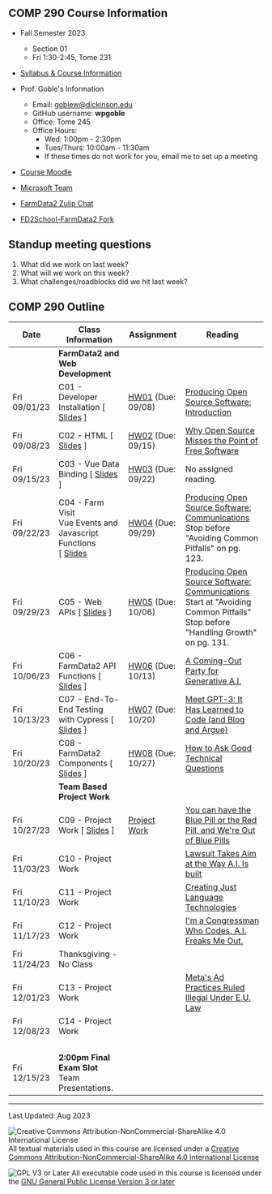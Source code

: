## COMP 290 Course Information
- Fall Semester 2023
  - Section 01
  - Fri 1:30-2:45, Tome 231
- [Syllabus & Course Information](./syllabus.pdf)

- Prof. Goble's Information
    * Email: goblew@dickinson.edu
    * GitHub username: __wpgoble__
    * Office: Tome 245
    * Office Hours:
        * Wed: 1:00pm - 2:30pm
        * Tues/Thurs: 10:00am - 11:30am
        * If these times do not work for you, email me to set up a meeting

- [Course Moodle](https://lms.dickinson.edu/course/view.php?id=54015)
- [Microsoft Team](https://teams.microsoft.com/l/team/19%3aM7zZbGPGM4sUsGIgw6sw7Oa_nTWGwRDOgIknpRTjMEA1%40thread.tacv2/conversations?groupId=26ffb994-ea60-4826-a2a9-79aaea44c440&tenantId=6232b055-76b9-4c13-9b88-b562ae7db6fb)
- [FarmData2 Zulip Chat](https://farmdata2.zulipchat.com/)

- [FD2School-FarmData2 Fork](https://github.com/DickinsonCollege/FD2School-FarmData2)
<!--- [FarmData2 GitHub Repository](https://github.com/DickinsonCollege/FarmData2)-->

## Standup meeting questions
1. What did we work on last week?
2. What will we work on this week?
3. What challenges/roadblocks did we hit last week?

## COMP 290 Outline

Date            | Class Information                                                           | Assignment                 | Reading
----------------|-----------------------------------------------------------------------------|----------------------------|------------
                | **FarmData2 and Web Development**                                           |                            |
Fri 09/01/23      | C01 - Developer Installation                             [ [Slides][s01] ]  | [HW01][goble_hw1] (Due: 09/08)  | [Producing Open Source Software: Introduction][r01]
Fri 09/08/23      | C02 - HTML                                               [ [Slides][s02] ]  | [HW02][goble_hw2] (Due: 09/15)  | [Why Open Source Misses the Point of Free Software][r02]
Fri 09/15/23      | C03 - Vue Data Binding                                   [ [Slides][s03] ]  | [HW03][goble_hw3] (Due: 09/22)  | No assigned reading. 
Fri 09/22/23      | C04 - Farm Visit<br>Vue Events and Javascript Functions<br>[ [Slides][s04]  | [HW04][goble_hw4] (Due: 09/29)  | [Producing Open Source Software: Communications][r04]<br>Stop before "Avoiding Common Pitfalls" on pg. 123.
Fri 09/29/23      | C05 - Web APIs                                           [ [Slides][s05] ]  | [HW05][goble_hw5] (Due: 10/06)  | [Producing Open Source Software: Communications][r04]<br>Start at "Avoiding Common Pitfalls"<br>Stop before "Handling Growth" on pg. 131.
Fri 10/06/23      | C06 - FarmData2 API Functions                            [ [Slides][s06] ]  | [HW06][goble_hw6] (Due: 10/13)  | [A Coming-Out Party for Generative A.I.][r06]
Fri 10/13/23      | C07 - End-To-End Testing with Cypress                    [ [Slides][s07] ]  | [HW07][goble_hw7] (Due: 10/20)  | [Meet GPT-3: It Has Learned to Code (and Blog and Argue)][r07]
Fri 10/20/23      | C08 - FarmData2 Components                               [ [Slides][s08] ]  | [HW08][goble_hw8] (Due: 10/27)  | [How to Ask Good Technical Questions][r08]
                | **Team Based Project Work**                                                 |                            |
Fri 10/27/23      | C09 - Project Work                                       [ [Slides][s09] ]  | [Project Work][proj]       | [You can have the Blue Pill or the Red Pill, and We're Out of Blue Pills][r09]
Fri 11/03/23      | C10 - Project Work                                                          |                            | [Lawsuit Takes Aim at the Way A.I. Is built][r10]
Fri 11/10/23      | C11 - Project Work                                                          |                            | [Creating Just Language Technologies][r11]
Fri 11/17/23      | C12 - Project Work                                                          |                            | [I'm a Congressman Who Codes. A.I. Freaks Me Out.][r12]
Fri 11/24/23      | Thanksgiving - No Class                                                     |                            | 
Fri 12/01/23      | C13 - Project Work                                                          |                            | [Meta's Ad Practices Ruled Illegal Under E.U. Law][r13]
Fri 12/08/23      | C14 - Project Work                                                          |                            | 
&nbsp;          |                                                                             |                            |
Fri 12/15/23    | **2:00pm Final Exam Slot**<br> Team Presentations.                          |                            |

[s01]: materials/01-S-Install.pptx
[hw01]: https://github.com/DickinsonCollege/FD2School-FarmData2/issues/2
[r01]: https://lms.dickinson.edu/mod/resource/view.php?id=1163831
[goble_hw1]: https://github.com/DickinsonCollege/FD2School-FarmData2/issues/2

[s02]: materials/02-S-HTML.pptx
[hw02]: https://github.com/DickinsonCollege/FD2School-FarmData2/issues/4
[r02]: https://www.gnu.org/philosophy/open-source-misses-the-point.en.html
[goble_hw2]:https://github.com/DickinsonCollege/FD2School-FarmData2/issues/3

[s03]: materials/03-S-VueDataBinding.pptx
[hw03]: https://github.com/DickinsonCollege/FD2School-FarmData2/issues/10
[goble_hw3]: https://github.com/DickinsonCollege/FD2School-FarmData2/issues/4

[s04]: materials/04-S-VueEventsAndJS.pptx
[v04]: https://dickinson.zoom.us/rec/play/b7crkDJGu2zZDj8dpM4777gTVy28nR3ipOSe_xUs6Y3p3w_gdf5B9xMJdnaIIbwPiiLfixQBRCCILuuK.mQQe_yfHVhaERKyg?continueMode=true
[hw04]: https://github.com/DickinsonCollege/FD2School-FarmData2/issues/36
[r04]: readings/ProducingOSS.pdf
[goble_hw4]:https://github.com/DickinsonCollege/FD2School-FarmData2/issues/5

[s05]: materials/05-S-APIs.pptx
[hw05]: https://github.com/DickinsonCollege/FD2School-FarmData2/issues/44
[goble_hw5]: https://github.com/DickinsonCollege/FD2School-FarmData2/issues/6

[s06]: materials/06-S-FarmOS-API.pptx
[hw06]: https://github.com/DickinsonCollege/FD2School-FarmData2/issues/85
[r06]: readings/Coming-Out.pdf
[goble_hw6]: https://github.com/DickinsonCollege/FD2School-FarmData2/issues/7

[s07]: materials/07-S-Cypress.pptx
[hw07]: https://github.com/DickinsonCollege/FD2School-FarmData2/issues/103
[r07]: readings/MeetGPT-3.pdf
[goble_hw7]: https://github.com/DickinsonCollege/FD2School-FarmData2/issues/8

[s08]: materials/08-S-FD2Components.pptx
[hw08]: https://github.com/DickinsonCollege/FD2School-FarmData2/issues/131
[r08]: https://www.freecodecamp.org/news/how-to-ask-good-technical-questions/ 
[goble_hw8]: https://github.com/DickinsonCollege/FD2School-FarmData2/issues/9

[s09]: materials/09-S-ProjectWork.pptx
[proj]: materials/09-A-ProjectWork.docx
[r09]:readings/BluePullorRedPill.pdf

[r10]: readings/LawsuitChatbot.pdf
[r11]: https://www.thegoodrobot.co.uk/post/su-lin-blodgett-on-creating-just-language-technologies
[r12]: readings/CongressmanAIFreaksMeOut.pdf

[r13]:readings/MetaAdPracticesIllegalEU.pdf

[404]: 404.md
<!--
[r14]: https://lms.dickinson.edu/mod/resource/view.php?id=1177939
[We Pay an Ugly Cost for Ads on Twitter][r14]
-->

---
Last Updated: Aug 2023

![Creative Commons Attribution-NonCommercial-ShareAlike 4.0 International License](https://i.creativecommons.org/l/by-nc-sa/4.0/88x31.png "Creative Commons Attribution-NonCommercial-ShareAlike 4.0 International License") All textual materials used in this course are licensed under a [Creative Commons Attribution-NonCommercial-ShareAlike 4.0 International License](http://creativecommons.org/licenses/by-nc-sa/4.0/)

![GPL V3 or Later](https://www.gnu.org/graphics/gplv3-or-later-sm.png "GPL V3 or later") All executable code used in this course is licensed under the [GNU General Public License Version 3 or later](https://www.gnu.org/licenses/gpl.txt)
